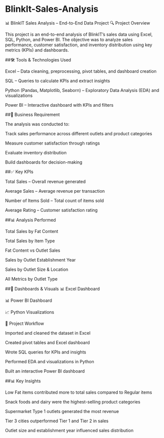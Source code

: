 # BlinkIt-Sales-Analysis
📊 BlinkIT Sales Analysis – End-to-End Data Project
🔍 Project Overview

This project is an end-to-end analysis of BlinkIT’s sales data using Excel, SQL, Python, and Power BI.
The objective was to analyze sales performance, customer satisfaction, and inventory distribution using key metrics (KPIs) and dashboards.

##🛠 Tools & Technologies Used

Excel – Data cleaning, preprocessing, pivot tables, and dashboard creation

SQL – Queries to calculate KPIs and extract insights

Python (Pandas, Matplotlib, Seaborn) – Exploratory Data Analysis (EDA) and visualizations

Power BI – Interactive dashboard with KPIs and filters

##📂 Business Requirement

The analysis was conducted to:

Track sales performance across different outlets and product categories

Measure customer satisfaction through ratings

Evaluate inventory distribution

Build dashboards for decision-making

##✅ Key KPIs

Total Sales – Overall revenue generated

Average Sales – Average revenue per transaction

Number of Items Sold – Total count of items sold

Average Rating – Customer satisfaction rating

##📊 Analysis Performed

Total Sales by Fat Content

Total Sales by Item Type

Fat Content vs Outlet Sales

Sales by Outlet Establishment Year

Sales by Outlet Size & Location

All Metrics by Outlet Type

##📸 Dashboards & Visuals
📊 Excel Dashboard

📊 Power BI Dashboard

📈 Python Visualizations

📁 Project Workflow

Imported and cleaned the dataset in Excel

Created pivot tables and Excel dashboard

Wrote SQL queries for KPIs and insights

Performed EDA and visualizations in Python

Built an interactive Power BI dashboard

##📊 Key Insights

Low Fat items contributed more to total sales compared to Regular items

Snack foods and dairy were the highest-selling product categories

Supermarket Type 1 outlets generated the most revenue

Tier 3 cities outperformed Tier 1 and Tier 2 in sales

Outlet size and establishment year influenced sales distribution
